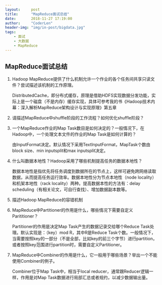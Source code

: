 ```yaml
---
layout:     post
title:      "MapReduce面试总结"
date:       2018-11-27 17:19:00
author:     "CoderLen"
header-img: "img/in-post/bigdata.jpg"
tags:
    - 面试
    - 大数据
    - MapReduce
---
```


## MapReduce面试总结

1. Hadoop MapReduce提供了什么机制允许一个作业的各个任务间共享只读文件？尝试描述该机制的工作原理。

   DistributedCache，即分布式缓存，原理是借助HDFS实现数据分发功能，实际上是一个磁盘（不是内存）缓存实现，具体可参考我的书《Hadoop技术内幕：深入解析MapReduce架构设计与实现原理》第五章

2. 请描述MapReduce中shuffle阶段的工作流程？如何优化shuffle阶段？

3. 一个MapReduce作业的Map Task数目是如何决定的？一般情况下，在Hadoop中，一个处理文本文件的作业的Map Task是如何计算的？

   由InputFormat决定。默认情况下采用TextInputFormat，MapTask个数由block size、min inputsplit和max inputsplit决定。

4. 什么叫数据本地性？Hadoop采用了哪些机制提高任务的数据本地性？

   数据本地性是指优先将任务调度到数据所在的节点上，这样可避免跨网络读取数据，从而提高任务运行效率。数据本地性分为节点本地性（node locality）和机架本地性（rack locality）两种。提高数据本性的方法有：delay scheduling（有相关论文，可自行查找）、增加数据副本数等。

5. 描述Hadoop MapReduce的容错机制

6. MapReduce中Partitioner的作用是什么，哪些情况下需要自定义Parititioner？

   Partitioner的作用是决定Map Task产生的数据记录交给哪个Reduce Task处理。默认实现是：（key）mod R，其中R是Reduce Task个数。一般情况下，当需要按照key的一部分（不是全部，比如key的前三个字节）进行partition，或者按照key范围进行partition时，需要自定义Partitioner。

7. MapReduce中Combiner的作用是什么，它一般用于哪些场景？举出一个不能使用Combiner的例子。

   Combiner位于Map Task中，相当于local reducer，通常跟Reducer逻辑一样，作用是对Map Task数据进行局部汇总或者规约，以减少数据输出量。

    